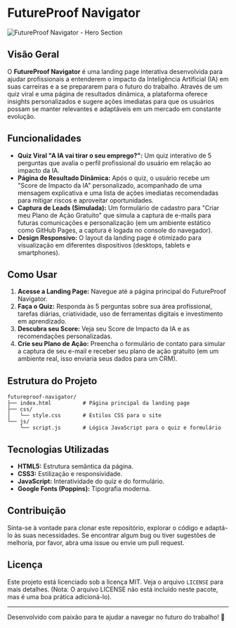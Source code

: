 # FutureProof Navigator

![FutureProof Navigator - Hero Section](https://images.unsplash.com/photo-1519389950473-47ba0277781c?q=80&w=2070&auto=format&fit=crop&ixlib=rb-4.0.3&ixid=M3wxMjA3fDB8MHxwaG90by1wYWdlfHx8fGVufDB8fHx8fA%3D%3D)

## Visão Geral

O **FutureProof Navigator** é uma landing page interativa desenvolvida para ajudar profissionais a entenderem o impacto da Inteligência Artificial (IA) em suas carreiras e a se prepararem para o futuro do trabalho. Através de um quiz viral e uma página de resultados dinâmica, a plataforma oferece insights personalizados e sugere ações imediatas para que os usuários possam se manter relevantes e adaptáveis em um mercado em constante evolução.

## Funcionalidades

*   **Quiz Viral "A IA vai tirar o seu emprego?":** Um quiz interativo de 5 perguntas que avalia o perfil profissional do usuário em relação ao impacto da IA.
*   **Página de Resultado Dinâmica:** Após o quiz, o usuário recebe um "Score de Impacto da IA" personalizado, acompanhado de uma mensagem explicativa e uma lista de ações imediatas recomendadas para mitigar riscos e aproveitar oportunidades.
*   **Captura de Leads (Simulada):** Um formulário de cadastro para "Criar meu Plano de Ação Gratuito" que simula a captura de e-mails para futuras comunicações e personalização (em um ambiente estático como GitHub Pages, a captura é logada no console do navegador).
*   **Design Responsivo:** O layout da landing page é otimizado para visualização em diferentes dispositivos (desktops, tablets e smartphones).

## Como Usar

1.  **Acesse a Landing Page:** Navegue até a página principal do FutureProof Navigator.
2.  **Faça o Quiz:** Responda às 5 perguntas sobre sua área profissional, tarefas diárias, criatividade, uso de ferramentas digitais e investimento em aprendizado.
3.  **Descubra seu Score:** Veja seu Score de Impacto da IA e as recomendações personalizadas.
4.  **Crie seu Plano de Ação:** Preencha o formulário de contato para simular a captura de seu e-mail e receber seu plano de ação gratuito (em um ambiente real, isso enviaria seus dados para um CRM).

## Estrutura do Projeto

```
futureproof-navigator/
├── index.html          # Página principal da landing page
├── css/
│   └── style.css       # Estilos CSS para o site
└── js/
    └── script.js       # Lógica JavaScript para o quiz e formulário
```

## Tecnologias Utilizadas

*   **HTML5:** Estrutura semântica da página.
*   **CSS3:** Estilização e responsividade.
*   **JavaScript:** Interatividade do quiz e do formulário.
*   **Google Fonts (Poppins):** Tipografia moderna.

## Contribuição

Sinta-se à vontade para clonar este repositório, explorar o código e adaptá-lo às suas necessidades. Se encontrar algum bug ou tiver sugestões de melhoria, por favor, abra uma issue ou envie um pull request.

## Licença

Este projeto está licenciado sob a licença MIT. Veja o arquivo `LICENSE` para mais detalhes. (Nota: O arquivo LICENSE não está incluído neste pacote, mas é uma boa prática adicioná-lo).

---

Desenvolvido com paixão para te ajudar a navegar no futuro do trabalho! 🚀